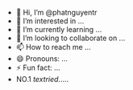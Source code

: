 - 👋 Hi, I’m @phatnguyentr
- 👀 I’m interested in ...
- 🌱 I’m currently learning ...
- 💞️ I’m looking to collaborate on ...
- 📫 How to reach me ...
- 😄 Pronouns: ...
- ⚡ Fun fact: ...
- NO.1 $text ried$..... 
<!--- new ---
phatnguyentr/phatnguyentr is a ✨ special ✨ repository because its `README.md` (this file) appears on your GitHub profile.
You can click the Preview link to take a look at your changes.
--->
